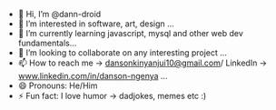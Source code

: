 - 👋 Hi, I’m @dann-droid
- 👀 I’m interested in software, art, design ...
- 🌱 I’m currently learning javascript, mysql and other web dev fundamentals...
- 💞️ I’m looking to collaborate on any interesting project ...
- 📫 How to reach me -> dansonkinyanjui10@gmail.com/ LinkedIn -> www.linkedin.com/in/danson-ngenya ...
- 😄 Pronouns: He/Him
- ⚡ Fun fact: I love humor -> dadjokes, memes etc :) 

<!---
dann-droid/dann-droid is a ✨ special ✨ repository because its `README.md` (this file) appears on your GitHub profile.
You can click the Preview link to take a look at your changes.
--->
